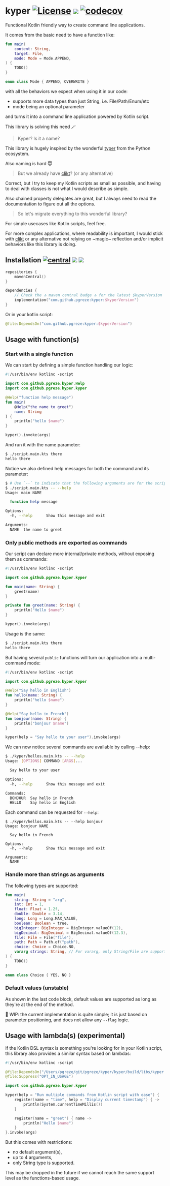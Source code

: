 # kyper [![License](https://img.shields.io/badge/License-Apache%202.0-blue.svg)](https://opensource.org/licenses/Apache-2.0) [![](https://github.com/pgreze/kyper/actions/workflows/main.yml/badge.svg)](https://github.com/pgreze/kyper/actions/workflows/main.yml) [![codecov](https://codecov.io/gh/pgreze/kyper/branch/main/graph/badge.svg?token=T5R37803P4)](https://codecov.io/gh/pgreze/kyper)

Functional Kotlin friendly way to create command line applications.

It comes from the basic need to have a function like:

```kotlin
fun main(
    content: String,
    target: File,
    mode: Mode = Mode.APPEND,
) {
    TODO()
}

enum class Mode { APPEND, OVERWRITE }
```

with all the behaviors we expect when using it in our code:
- supports more data types than just String, i.e. File/Path/Enum/etc
- mode being an optional parameter

and turns it into a command line application powered by Kotlin script.

This library is solving this need 🪄

> Kyper? Is it a name?

This library is hugely inspired by the wonderful [typer](https://typer.tiangolo.com/)
from the Python ecosystem.

Also naming is hard 😇

> But we already have [clikt](https://ajalt.github.io/clikt/)? (or any alternative)

Correct, but I try to keep my Kotlin scripts as small as possible,
and having to deal with classes is not what I would describe as simple.

Also chained property delegates are great,
but I always need to read the documentation to figure out all the options.

> So let's migrate everything to this wonderful library?

For simple usecases like Kotlin scripts, feel free.

For more complex applications, where readability is important,
I would stick with [clikt](https://ajalt.github.io/clikt/)
or any alternative not relying on ~magic~ reflection
and/or implicit behaviors like this library is doing.

## Installation  [![central](https://maven-badges.herokuapp.com/maven-central/com.github.pgreze/kyper/badge.svg?style={style})](https://search.maven.org/artifact/com.github.pgreze/kyper) ![](https://img.shields.io/badge/Java-11-blue) [![](https://img.shields.io/badge/Kotlin-1.7.22-blue)](https://kotlinlang.org/)

```kotlin
repositories {
    mavenCentral()
}

dependencies {
    // Check the 🔝 maven central badge 🔝 for the latest $kyperVersion
    implementation("com.github.pgreze:kyper:$kyperVersion")
}
```

Or in your kotlin script:

```kotlin
@file:DependsOn("com.github.pgreze:kyper:$kyperVersion")
```

## Usage with function(s)

### Start with a single function

We can start by defining a simple function handling our logic:

```kotlin
#!/usr/bin/env kotlinc -script

import com.github.pgreze.kyper.Help
import com.github.pgreze.kyper.kyper

@Help("function help message")
fun main(
    @Help("the name to greet")
    name: String
) {
    println("hello $name")
}

kyper().invoke(args)
```

And run it with the name parameter:

```bash
$ ./script.main.kts there
hello there
```

Notice we also defined help messages for both the command and its parameter:

```bash
$ # Use `--` to indicate that the following arguments are for the script, not kotlinc itself
$ ./script.main.kts -- --help
Usage: main NAME

  function help message

Options:
  -h, --help      Show this message and exit

Arguments:
  NAME  the name to greet
```

### Only public methods are exported as commands

Our script can declare more internal/private methods,
without exposing them as commands:

```kotlin
#!/usr/bin/env kotlinc -script

import com.github.pgreze.kyper.kyper

fun main(name: String) {
    greet(name)
}

private fun greet(name: String) {
    println("Hello $name")
}

kyper().invoke(args)
```

Usage is the same:

```bash
$ ./script.main.kts there
hello there
```

But having several `public` functions will turn our application into a multi-command mode:

```kotlin
#!/usr/bin/env kotlinc -script

import com.github.pgreze.kyper.kyper

@Help("Say hello in English")
fun hello(name: String) {
    println("hello $name")
}

@Help("Say hello in French")
fun bonjour(name: String) {
    println("bonjour $name")
}

kyper(help = "Say hello to your user").invoke(args)
```

We can now notice several commands are available by calling --help:

```bash
$ ./kyper/hellos.main.kts -- --help
Usage: [OPTIONS] COMMAND [ARGS]...

  Say hello to your user

Options:
  -h, --help      Show this message and exit

Commands:
  BONJOUR  Say hello in French
  HELLO    Say hello in English
```

Each command can be requested for `--help`:
```
$ ./kyper/hellos.main.kts -- --help bonjour
Usage: bonjour NAME

  Say hello in French

Options:
  -h, --help      Show this message and exit

Arguments:
  NAME
```

### Handle more than strings as arguments

The following types are supported:

```kotlin
fun main(
    string: String = "arg",
    int: Int = 1,
    float: Float = 1.2f,
    double: Double = 3.14,
    long: Long = Long.MAX_VALUE,
    boolean: Boolean = true,
    bigInteger: BigInteger = BigInteger.valueOf(12),
    bigDecimal: BigDecimal = BigDecimal.valueOf(12.3),
    file: File = File("file"),
    path: Path = Path.of("path"),
    choice: Choice = Choice.NO,
    vararg strings: String, // For vararg, only String/File are supported.
) {
    TODO()
}

enum class Choice { YES, NO }
```

### Default values (unstable)

As shown in the last code block,
default values are supported
as long as they're at the end of the method.

🚨️ WIP: the current implementation is quite simple; it is
just based on parameter positioning,
and does not allow any `--flag` logic.

## Usage with lambda(s) (experimental)

If the Kotlin DSL syntax is something you're looking for in your Kotlin script,
this library also provides a similar syntax based on lambdas:

```kotlin
#!/usr/bin/env kotlinc -script

@file:DependsOn("/Users/pgreze/git/pgreze/kyper/kyper/build/libs/kyper.jar")
@file:Suppress("OPT_IN_USAGE")

import com.github.pgreze.kyper.kyper

kyper(help = "Run multiple commands from Kotlin script with ease") {
    register(name = "time", help = "Display current timestamp") { ->
        println(System.currentTimeMillis())
    }

    register(name = "greet") { name ->
        println("Hello $name")
    }
}.invoke(args)
```

But this comes with restrictions:
- no default argument(s),
- up to 4 arguments,
- only String type is supported.

This may be dropped in the future if we cannot reach
the same support level as the functions-based usage.
